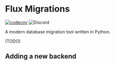 # Flux Migrations

[![codecov](https://codecov.io/gh/k2bd/flux-migrations/graph/badge.svg?token=PJF3cYLtZh)](https://codecov.io/gh/k2bd/flux-migrations)
![Discord](https://img.shields.io/discord/1238849973123154001)

A modern database migration tool written in Python.

(TODO)

## Adding a new backend
